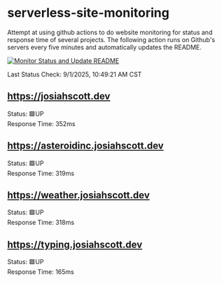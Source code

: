 # serverless-site-monitoring
Attempt at using github actions to do website monitoring for status and response time of several projects. The following action runs on Github's servers every five minutes and automatically updates the README.  

[![Monitor Status and Update README](https://github.com/JosiahSco/serverless-site-monitoring/actions/workflows/monitor.yaml/badge.svg)](https://github.com/JosiahSco/serverless-site-monitoring/actions/workflows/monitor.yaml)

Last Status Check: 9/1/2025, 10:49:21 AM CST

## https://josiahscott.dev
Status: 🟩UP  
Response Time: 352ms

## https://asteroidinc.josiahscott.dev
Status: 🟩UP  
Response Time: 319ms

## https://weather.josiahscott.dev
Status: 🟩UP  
Response Time: 318ms

## https://typing.josiahscott.dev
Status: 🟩UP  
Response Time: 165ms

